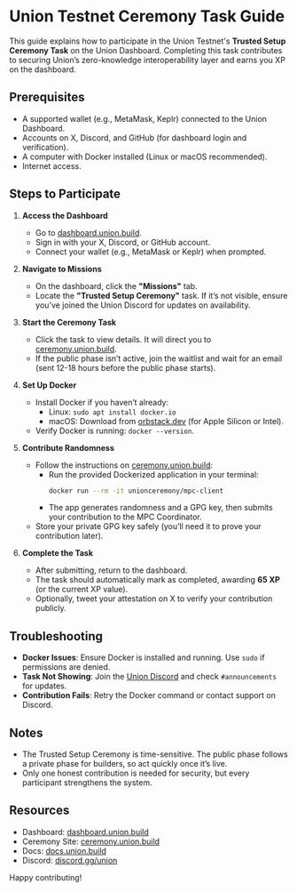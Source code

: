 # Union Testnet Ceremony Task Guide

This guide explains how to participate in the Union Testnet's **Trusted Setup Ceremony Task** on the Union Dashboard. Completing this task contributes to securing Union’s zero-knowledge interoperability layer and earns you XP on the dashboard.

## Prerequisites
- A supported wallet (e.g., MetaMask, Keplr) connected to the Union Dashboard.
- Accounts on X, Discord, and GitHub (for dashboard login and verification).
- A computer with Docker installed (Linux or macOS recommended).
- Internet access.

## Steps to Participate

1. **Access the Dashboard**
   - Go to [dashboard.union.build](https://dashboard.union.build).
   - Sign in with your X, Discord, or GitHub account.
   - Connect your wallet (e.g., MetaMask or Keplr) when prompted.

2. **Navigate to Missions**
   - On the dashboard, click the **"Missions"** tab.
   - Locate the **"Trusted Setup Ceremony"** task. If it’s not visible, ensure you’ve joined the Union Discord for updates on availability.

3. **Start the Ceremony Task**
   - Click the task to view details. It will direct you to [ceremony.union.build](https://ceremony.union.build).
   - If the public phase isn’t active, join the waitlist and wait for an email (sent 12-18 hours before the public phase starts).

4. **Set Up Docker**
   - Install Docker if you haven’t already:
     - Linux: `sudo apt install docker.io`
     - macOS: Download from [orbstack.dev](https://orbstack.dev) (for Apple Silicon or Intel).
   - Verify Docker is running: `docker --version`.

5. **Contribute Randomness**
   - Follow the instructions on [ceremony.union.build](https://ceremony.union.build):
     - Run the provided Dockerized application in your terminal:
       ```bash
       docker run --rm -it unionceremony/mpc-client
       ```
     - The app generates randomness and a GPG key, then submits your contribution to the MPC Coordinator.
   - Store your private GPG key safely (you’ll need it to prove your contribution later).

6. **Complete the Task**
   - After submitting, return to the dashboard.
   - The task should automatically mark as completed, awarding **65 XP** (or the current XP value).
   - Optionally, tweet your attestation on X to verify your contribution publicly.

## Troubleshooting
- **Docker Issues**: Ensure Docker is installed and running. Use `sudo` if permissions are denied.
- **Task Not Showing**: Join the [Union Discord](https://discord.gg/union) and check `#announcements` for updates.
- **Contribution Fails**: Retry the Docker command or contact support on Discord.

## Notes
- The Trusted Setup Ceremony is time-sensitive. The public phase follows a private phase for builders, so act quickly once it’s live.
- Only one honest contribution is needed for security, but every participant strengthens the system.

## Resources
- Dashboard: [dashboard.union.build](https://dashboard.union.build)
- Ceremony Site: [ceremony.union.build](https://ceremony.union.build)
- Docs: [docs.union.build](https://docs.union.build)
- Discord: [discord.gg/union](https://discord.gg/union)

Happy contributing!
